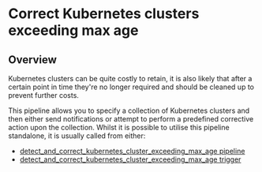 # Correct Kubernetes clusters exceeding max age

## Overview

Kubernetes clusters can be quite costly to retain, it is also likely that after a certain point in time they're no longer required and should be cleaned up to prevent further costs.

This pipeline allows you to specify a collection of Kubernetes clusters and then either send notifications or attempt to perform a predefined corrective action upon the collection.
Whilst it is possible to utilise this pipeline standalone, it is usually called from either:
- [detect_and_correct_kubernetes_cluster_exceeding_max_age pipeline](https://hub.flowpipe.io/mods/turbot/azure_thrifty/pipelines/azure_thrifty.pipeline.detect_and_correct_kubernetes_cluster_exceeding_max_age)
- [detect_and_correct_kubernetes_cluster_exceeding_max_age trigger](https://hub.flowpipe.io/mods/turbot/azure_thrifty/triggers/azure_thrifty.trigger.query.detect_and_correct_kubernetes_cluster_exceeding_max_age)